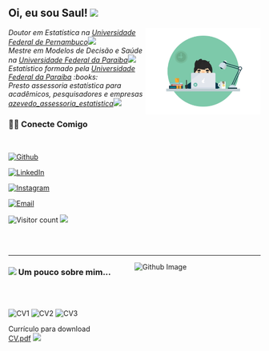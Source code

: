 <h2> Oi, eu sou Saul! <img src="https://media.giphy.com/media/mGcNjsfWAjY5AEZNw6/giphy.gif" width="50"></h2>
<img align='right' src="https://github.com/nirala69/nirala69/blob/master/70804f7e25b11f29db904f2fa7b4cd9d.gif" width="230">
<p><em>Doutor em Estatística na <a href="https://www.ufpe.br/">Universidade Federal de Pernambuco</a><img src="https://media.giphy.com/media/fYSnHlufseco8Fh93Z/giphy.gif" width="30"></br>Mestre em Modelos de Decisão e Saúde na <a href="https://www.ufpb.br/">Universidade Federal da Paraíba</a><img src="https://media.giphy.com/media/fYSnHlufseco8Fh93Z/giphy.gif" width="30"></br>Estatístico formado pela <a href="https://www.ufpb.br/">Universidade Federal da Paraíba</a> :books:</br>Presto assessoria estatística para acadêmicos, pesquisadores e empresas <a href="https://www.instagram.com/azevedo_assessoria_estatistica/"> azevedo_assessoria_estatistica</a><img src="https://media.giphy.com/media/WUlplcMpOCEmTGBtBW/giphy.gif" width="30"> 
</em></p>





<h3> 🤝🏻 Conecte Comigo</h3>

<br>
<p align="center">

[![Github](https://img.shields.io/badge/-Github-000?style=flat&logo=Github&logoColor=white)](https://github.com/StunKnife)

<a href="https://www.linkedin.com/in/saul-de-azev%C3%AAdo-souza-77b45020b/"><img alt="LinkedIn" src="https://img.shields.io/badge/LinkedIn-Saul de A. Souza-blue?style=flat-square&logo=linkedin"></a>

<a href="https://www.instagram.com/azevedo_assessoria_estatistica/"><img alt="Instagram" src="https://img.shields.io/badge/Instagram-Azevêdo Assessoria Estatística-black?style=flat-square&logo=instagram"></a>

<a href="mailto:azevedo_assessoria_estatistica@gmail.com"><img alt="Email" src="https://img.shields.io/badge/Email-azevedo_assessoria_estatistica@gmail.com-blue?style=flat-square&logo=gmail"></a>


</p>


![Visitor count](https://visitor-badge.laobi.icu/badge?page_id=StunKnife.StunKnife)   <img src="https://media.giphy.com/media/dxn6fRlTIShoeBr69N/giphy.gif" width="30">

<br><br>


<hr>

<img width="50%" align="right" alt="Github Image" src="https://raw.githubusercontent.com/onimur/.github/master/.resources/git-header.svg" />




### <img src="https://media.giphy.com/media/VgCDAzcKvsR6OM0uWg/giphy.gif" width="50"> Um pouco sobre mim...  

<br><br>

![CV1](https://user-images.githubusercontent.com/87357756/131290989-780417d1-dc92-4048-afcc-1f6188165fdf.jpg)
![CV2](https://user-images.githubusercontent.com/87357756/131290993-8960b306-aaa9-4cfa-bcd3-0e5f309e5398.jpg)
![CV3](https://user-images.githubusercontent.com/87357756/131290997-b7fe95fd-d0bd-4671-9c4e-eaefe5472692.jpg)

Currículo para download<br>[CV.pdf](https://github.com/StunKnife/CVS/files/7074734/CV.pdf)
<img src="https://media.giphy.com/media/12oufCB0MyZ1Go/giphy.gif" width="50">
